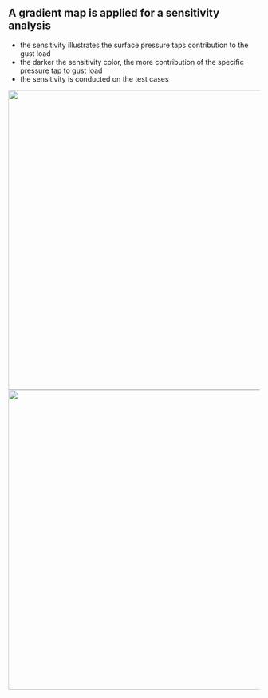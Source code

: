 ## A gradient map is applied for a sensitivity analysis
- the sensitivity illustrates the surface pressure taps contribution to the gust load
- the darker the sensitivity color, the more contribution of the specific pressure tap to gust load
- the sensitivity is conducted on the test cases

<img src="https://github.com/general-chen/Machine_Learnin_Project_Data_Driven/blob/5d0de6885c1a407e7a2955cbbd4e6049dd8fbc5c/MLP_deltawing/MLP_sensitivity_analysis/figure/sensitivity_allcase.png" width="600">
<img src="https://github.com/general-chen/Machine_Learnin_Project_Data_Driven/blob/51b157d11d280fddc3ff9c4193899aafca4893de/MLP_deltawing/MLP_sensitivity_analysis/figure/deltawing_gradient_map.png" width="600">
